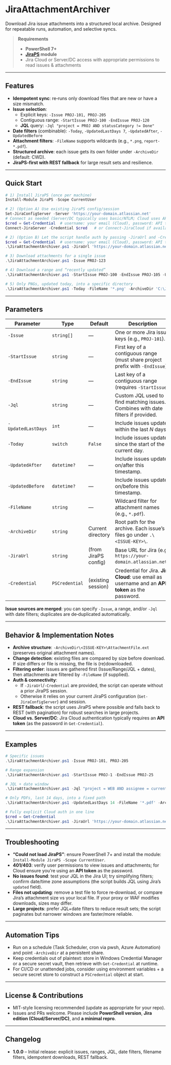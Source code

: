 # JiraAttachmentArchiver

Download Jira issue attachments into a structured local archive. Designed for repeatable runs, automation, and selective syncs.

> **Requirements**
>
> - **PowerShell 7+**
> - **[JiraPS](https://github.com/AtlassianPS/JiraPS) module**
> - Jira Cloud or Server/DC access with appropriate permissions to read issues & attachments

---

## Features

- **Idempotent sync**: re‑runs only download files that are new or have a size mismatch.
- **Issue selection**:
  - Explicit keys: `-Issue PROJ-101, PROJ-205`
  - Contiguous range: `-StartIssue PROJ-100 -EndIssue PROJ-120`
  - **JQL** query: `-Jql "project = PROJ AND statusCategory != Done"`
- **Date filters** (combinable): `-Today`, `-UpdatedLastDays 7`, `-UpdatedAfter`, `-UpdatedBefore`
- **Attachment filters**: `-FileName` supports wildcards (e.g., `*.png`, `report-*.pdf`).
- **Structured archive**: each issue gets its own folder under `-ArchiveDir` (default: CWD).
- **JiraPS-first with REST fallback** for large result sets and resilience.

---

## Quick Start

```powershell
# 1) Install JiraPS (once per machine)
Install-Module JiraPS -Scope CurrentUser

# 2) (Option A) Use existing JiraPS config/session
Set-JiraConfigServer -Server 'https://your-domain.atlassian.net'
# Connect as needed (Server/DC typically uses basic/NTLM; Cloud uses API token as the "password")
$cred = Get-Credential  # username: your email (Cloud), password: API token
Connect-JiraServer -Credential $cred   # or Connect-JiraCloud if available in your environment

# 2) (Option B) Let the script handle auth by passing -JiraUrl and -Credential
$cred = Get-Credential  # username: your email (Cloud), password: API token
.\JiraAttachmentArchiver.ps1 -JiraUrl 'https://your-domain.atlassian.net' -Credential $cred -Issue PROJ-123

# 3) Download attachments for a single issue
.\JiraAttachmentArchiver.ps1 -Issue PROJ-123

# 4) Download a range and “recently updated”
.\JiraAttachmentArchiver.ps1 -StartIssue PROJ-100 -EndIssue PROJ-105 -UpdatedLastDays 3

# 5) Only PNGs, updated today, into a specific directory
.\JiraAttachmentArchiver.ps1 -Today -FileName '*.png' -ArchiveDir 'C:\JiraAttachments'
```

---

## Parameters

| Parameter          | Type           | Default              | Description                                                                                      |
| ------------------ | -------------- | -------------------- | ------------------------------------------------------------------------------------------------ |
| `-Issue`           | `string[]`     | —                    | One or more Jira issue keys (e.g., `PROJ-101`).                                                  |
| `-StartIssue`      | `string`       | —                    | First key of a contiguous range (must share project prefix with `-EndIssue`).                    |
| `-EndIssue`        | `string`       | —                    | Last key of a contiguous range (requires `-StartIssue`).                                         |
| `-Jql`             | `string`       | —                    | Custom JQL used to find matching issues. Combines with date filters if provided.                 |
| `-UpdatedLastDays` | `int`          | —                    | Include issues updated within the last _N_ days.                                                 |
| `-Today`           | `switch`       | `False`              | Include issues updated since the start of the current day.                                       |
| `-UpdatedAfter`    | `datetime?`    | —                    | Include issues updated on/after this timestamp.                                                  |
| `-UpdatedBefore`   | `datetime?`    | —                    | Include issues updated on/before this timestamp.                                                 |
| `-FileName`        | `string`       | —                    | Wildcard filter for attachment names (e.g., `*.pdf`).                                            |
| `-ArchiveDir`      | `string`       | Current directory    | Root path for the archive. Each issue’s files go under `.\<ISSUE-KEY>\`.                         |
| `-JiraUrl`         | `string`       | (from JiraPS config) | Base URL for Jira (e.g., `https://your-domain.atlassian.net`).                                   |
| `-Credential`      | `PSCredential` | (existing session)   | Credential for Jira. **Jira Cloud**: use email as username and an **API token** as the password. |

**Issue sources are merged**: you can specify `-Issue`, a range, and/or `-Jql` with date filters; duplicates are de‑duplicated automatically.

---

## Behavior & Implementation Notes

- **Archive structure**: `-ArchiveDir\<ISSUE-KEY>\AttachmentFile.ext` (preserves original attachment names).
- **Change detection**: existing files are compared by size before download. If size differs or file is missing, the file is (re)downloaded.
- **Filtering order**: issues are gathered first (Issue/Range/JQL + dates), then attachments are filtered by `-FileName` (if supplied).
- **Auth & connectivity**:
  - If `-JiraUrl`/`-Credential` are provided, the script can operate without a prior JiraPS session.
  - Otherwise it relies on your current JiraPS configuration (`Get-JiraConfigServer`) and session.
- **REST fallback**: the script uses JiraPS where possible and falls back to REST (with pagination) for robust searches in large projects.
- **Cloud vs. Server/DC**: Jira Cloud authentication typically requires an **API token** (as the password in `Get-Credential`).

---

## Examples

```powershell
# Specific issues
.\JiraAttachmentArchiver.ps1 -Issue PROJ-101, PROJ-205

# Range expansion
.\JiraAttachmentArchiver.ps1 -StartIssue PROJ-1 -EndIssue PROJ-25

# JQL + date window
.\JiraAttachmentArchiver.ps1 -Jql "project = WEB AND assignee = currentUser()" -UpdatedAfter '2025-08-01' -UpdatedBefore '2025-08-29'

# Only PDFs, last 14 days, into a fixed path
.\JiraAttachmentArchiver.ps1 -UpdatedLastDays 14 -FileName '*.pdf' -ArchiveDir 'D:\Jira\Docs'

# Fully explicit Cloud auth in one line
$cred = Get-Credential
.\JiraAttachmentArchiver.ps1 -JiraUrl 'https://your-domain.atlassian.net' -Credential $cred -Jql "project = OPS" -Today
```

---

## Troubleshooting

- **“Could not load JiraPS”**: ensure PowerShell 7+ and install the module: `Install-Module JiraPS -Scope CurrentUser`.
- **401/403**: verify user permissions to view issues and attachments; for Cloud ensure you’re using an **API token** as the password.
- **No issues found**: test your JQL in the Jira UI; try simplifying filters; confirm date/time zone assumptions (the script builds JQL using Jira’s `updated` field).
- **Files not updating**: remove a test file to force re‑download, or compare Jira’s attachment size vs your local file. If your proxy or WAF modifies downloads, sizes may differ.
- **Large projects**: prefer JQL+date filters to reduce result sets; the script paginates but narrower windows are faster/more reliable.

---

## Automation Tips

- Run on a schedule (Task Scheduler, cron via pwsh, Azure Automation) and point `-ArchiveDir` at a persistent share.
- Keep credentials out of plaintext: store in Windows Credential Manager or a secure secret vault, then retrieve with `Get-Credential` at runtime.
- For CI/CD or unattended jobs, consider using environment variables + a secure secret store to construct a `PSCredential` object at start.

---

## License & Contributions

- MIT-style licensing recommended (update as appropriate for your repo).
- Issues and PRs welcome. Please include **PowerShell version**, **Jira edition (Cloud/Server/DC)**, and **a minimal repro**.

---

## Changelog

- **1.0.0** – Initial release: explicit issues, ranges, JQL, date filters, filename filters, idempotent downloads, REST fallback.
